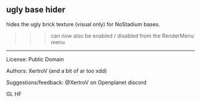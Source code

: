 ## ugly base hider

hides the ugly brick texture (visual only) for NoStadium bases.

>>> can now also be enabled / disabled from the RenderMenu menu

-----

License: Public Domain

Authors: XertroV (and a bit of ar too xdd)

Suggestions/feedback: @XertroV on Openplanet discord

GL HF
